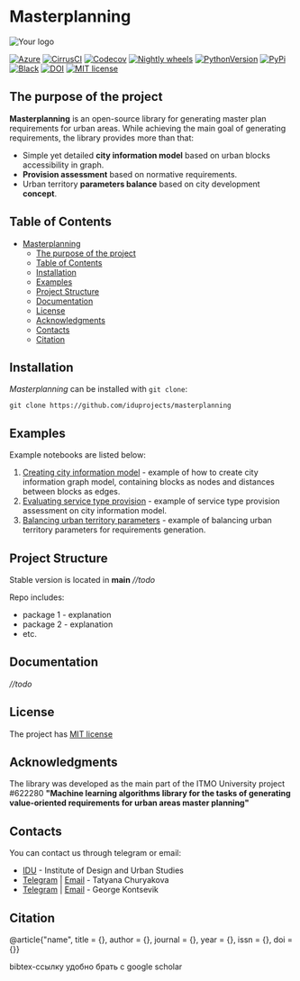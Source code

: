 # Masterplanning

![Your logo](https://sun9-46.userapi.com/impf/aUFBStH0x_6jN9UhgwrKN1WN4hZ9Y2HMMrXT2w/NuzVobaGlZ0.jpg?size=1590x400&quality=95&crop=0,0,1878,472&sign=9d33baa41a86de35d951d4bbd8011994&type=cover_group)

[![Azure](https://dev.azure.com/scikit-learn/scikit-learn/_apis/build/status/scikit-learn.scikit-learn?branchName=main)](https://dev.azure.com/scikit-learn/scikit-learn/_build/latest?definitionId=1&branchName=main)
[![CirrusCI](https://img.shields.io/cirrus/github/scikit-learn/scikit-learn/main?label=Cirrus%20CI)](https://circleci.com/gh/scikit-learn/scikit-learn)
[![Codecov](https://codecov.io/gh/scikit-learn/scikit-learn/branch/main/graph/badge.svg?token=Pk8G9gg3y9)](https://codecov.io/gh/scikit-learn/scikit-learn)
[![Nightly wheels](https://github.com/scikit-learn/scikit-learn/workflows/Wheel%20builder/badge.svg?event=schedule)](https://github.com/scikit-learn/scikit-learn/actions?query=workflow%3A%22Wheel+builder%22+event%3Aschedule)
[![PythonVersion](https://img.shields.io/badge/python-3.8%20%7C%203.9%20%7C%203.10-blue)](https://pypi.org/project/scikit-learn/)
[![PyPi](https://img.shields.io/pypi/v/scikit-learn)](https://pypi.org/project/scikit-learn)
[![Black](https://img.shields.io/badge/code%20style-black-000000.svg)](https://github.com/psf/black)
[![DOI](https://zenodo.org/badge/21369/scikit-learn/scikit-learn.svg)](https://zenodo.org/badge/latestdoi/21369/scikit-learn/scikit-learn)
[![MIT license](https://img.shields.io/badge/License-MIT-yellow.svg)](https://github.com/iduprojects/masterplanning/blob/develop/LICENSE.md)

## The purpose of the project

**Masterplanning** is an open-source library for generating master plan requirements for urban areas. While achieving the main goal of generating requirements, the library provides more than that:

- Simple yet detailed **city information model** based on urban blocks accessibility in graph.
- **Provision assessment** based on normative requirements.
- Urban territory **parameters balance** based on city development **concept**.

## Table of Contents

- [Masterplanning](#masterplanning)
  - [The purpose of the project](#the-purpose-of-the-project)
  - [Table of Contents](#table-of-contents)
  - [Installation](#installation)
  - [Examples](#examples)
  - [Project Structure](#project-structure)
  - [Documentation](#documentation)
  - [License](#license)
  - [Acknowledgments](#acknowledgments)
  - [Contacts](#contacts)
  - [Citation](#citation)

## Installation

*Masterplanning* can be installed with `git clone`:

```
git clone https://github.com/iduprojects/masterplanning
```

## Examples

Example notebooks are listed below:

1. [Creating city information model]() - example of how to create city information graph model, containing blocks as nodes and distances between blocks as edges. 
2. [Evaluating service type provision]() - example of service type provision assessment on city information model.
3. [Balancing urban territory parameters]() - example of balancing urban territory parameters for requirements generation. 

## Project Structure

Stable version is located in **main** *//todo*

Repo includes:

- package 1 - explanation
- package 2 - explanation
- etc.

## Documentation

*//todo*

## License

The project has [MIT license]()

## Acknowledgments

The library was developed as the main part of the ITMO University project #622280 **"Machine learning algorithms library for the tasks of generating value-oriented requirements for urban areas master planning"**

## Contacts

You can contact us through telegram or email:

- [IDU]() - Institute of Design and Urban Studies
- [Telegram]() | [Email]() - Tatyana Churyakova
- [Telegram]() | [Email]() - George Kontsevik

## Citation

@article{"name",
  title = {},
  author = {},
  journal = {},
  year = {},
  issn = {},
  doi = {}}

bibtex-ссылку удобно брать с google scholar